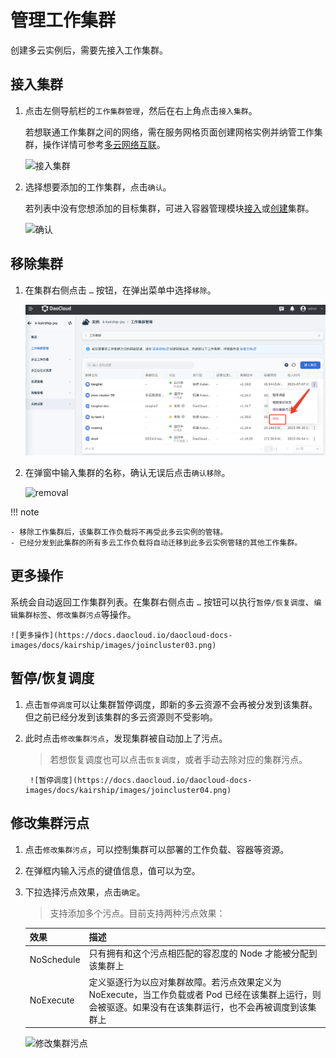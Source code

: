 # 管理工作集群

创建多云实例后，需要先接入工作集群。

## 接入集群

1. 点击左侧导航栏的`工作集群管理`，然后在右上角点击`接入集群`。

    若想联通工作集群之间的网络，需在服务网格页面创建网格实例并纳管工作集群，操作详情可参考[多云网络互联](../mspider/user-guide/multicluster/cluster-interconnect.md)。

    ![接入集群](https://docs.daocloud.io/daocloud-docs-images/docs/kairship/images/workload-fuwu.png)

2. 选择想要添加的工作集群，点击`确认`。

    若列表中没有您想添加的目标集群，可进入容器管理模块[接入](../kpanda/user-guide/clusters/integrate-cluster.md)或[创建](../kpanda/user-guide/clusters/create-cluster.md)集群。

    ![确认](https://docs.daocloud.io/daocloud-docs-images/docs/kairship/images/joincluster02.png)

## 移除集群

1. 在集群右侧点击 `…` 按钮，在弹出菜单中选择`移除`。

    ![removal](images/cluster01.png)

2. 在弹窗中输入集群的名称，确认无误后点击`确认移除`。

    ![removal](https://docs.daocloud.io/daocloud-docs-images/docs/kairship/images/removecl02.png)

!!! note

    - 移除工作集群后，该集群工作负载将不再受此多云实例的管辖。
    - 已经分发到此集群的所有多云工作负载将自动迁移到此多云实例管辖的其他工作集群。

## 更多操作

系统会自动返回工作集群列表。在集群右侧点击 `…` 按钮可以执行`暂停/恢复调度`、`编辑集群标签`、`修改集群污点`等操作。

    ![更多操作](https://docs.daocloud.io/daocloud-docs-images/docs/kairship/images/joincluster03.png)

## 暂停/恢复调度

1. 点击`暂停调度`可以让集群暂停调度，即新的多云资源不会再被分发到该集群。但之前已经分发到该集群的多云资源则不受影响。

2. 此时点击`修改集群污点`，发现集群被自动加上了污点。

    > 若想恢复调度也可以点击`恢复调度`，或者手动去除对应的集群污点。

        ![暂停调度](https://docs.daocloud.io/daocloud-docs-images/docs/kairship/images/joincluster04.png)

## 修改集群污点

1. 点击`修改集群污点`，可以控制集群可以部署的工作负载、容器等资源。
2. 在弹框内输入污点的键值信息，值可以为空。
3. 下拉选择污点效果，点击`确定`。

    > 支持添加多个污点。目前支持两种污点效果：

    | 效果       | 描述                                                         |
    | ---------- | ------------------------------------------------------------ |
    | NoSchedule | 只有拥有和这个污点相匹配的容忍度的 Node 才能被分配到该集群上 |
    | NoExecute  | 定义驱逐行为以应对集群故障。若污点效果定义为 NoExecute，当工作负载或者 Pod 已经在该集群上运行，则会被驱逐。如果没有在该集群运行，也不会再被调度到该集群上 |

    ![修改集群污点](https://docs.daocloud.io/daocloud-docs-images/docs/kairship/images/joincluster05.png)
